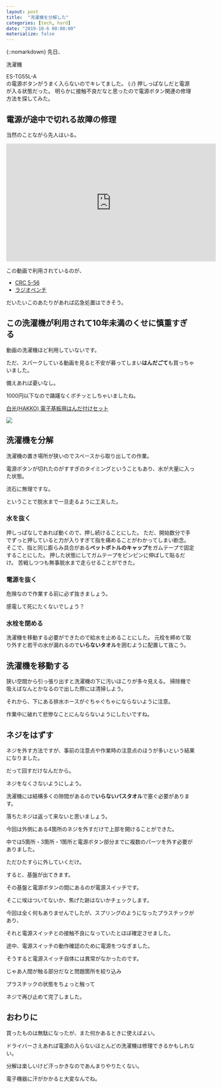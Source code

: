 ```yaml
---
layout: post
title:  "洗濯機を分解した"
categories: [tech, hard]
date: "2019-10-6 00:00:00"
materialize: false
---
```


{::nomarkdown}
先日、 <span class="tooltip"><p>洗濯機</p><div class="description">ES-TG55L-A</div></span> の電源ボタンがうまく入らないのでキレてました。
{:/} 
押しっぱなしだと電源が入る状態だった。
明らかに接触不良だなと思ったので電源ボタン関連の修理方法を探してみた。

## 電源が途中で切れる故障の修理

当然のことながら先人はいる。

<div class="google">
<iframe width="560" height="315" src="https://www.youtube.com/embed/v4Js90jPMgg" frameborder="0" allow="accelerometer; autoplay; encrypted-media; gyroscope; picture-in-picture" allowfullscreen></iframe>
</div>

この動画で利用されているのが、

- [CRC 5-56](https://amzn.to/2IrXVKc)
- [ラジオペンチ](https://amzn.to/354IaTn)

だいたいこのあたりがあれば応急処置はできそう。

## この洗濯機が利用されて10年未満のくせに慎重すぎる

動画の洗濯機ほど利用していないです。

ただ、スパークしている動画を見ると不安が募ってしまい**はんだごて**も買っちゃいました。

備えあれば憂いなし。

1000円以下なので躊躇なくポチッとしちゃいましたね。

[白光(HAKKO) 電子基板用はんだ付けセット](https://amzn.to/2LQkxpP)

<a href="https://www.amazon.co.jp/%E7%99%BD%E5%85%89-HAKKO-%E9%9B%BB%E5%AD%90%E5%9F%BA%E6%9D%BF%E7%94%A8%E3%81%AF%E3%82%93%E3%81%A0%E4%BB%98%E3%81%91%E3%82%BB%E3%83%83%E3%83%88-40W-FX511-01/dp/B0072QN66U/ref=as_li_ss_il?__mk_ja_JP=%E3%82%AB%E3%82%BF%E3%82%AB%E3%83%8A&keywords=%E3%81%AF%E3%82%93%E3%81%A0%E3%81%94%E3%81%A6&qid=1570336804&sr=8-5&linkCode=li3&tag=infirmaria112-22&linkId=b437603440b14093abf20d14b80aee80&language=ja_JP" target="_blank"><img border="0" src="//ws-fe.amazon-adsystem.com/widgets/q?_encoding=UTF8&ASIN=B0072QN66U&Format=_SL250_&ID=AsinImage&MarketPlace=JP&ServiceVersion=20070822&WS=1&tag=infirmaria112-22&language=ja_JP" ></a><img src="https://ir-jp.amazon-adsystem.com/e/ir?t=infirmaria112-22&language=ja_JP&l=li3&o=9&a=B0072QN66U" width="1" height="1" border="0" alt="" style="border:none !important; margin:0px !important;" />

## 洗濯機を分解

洗濯機の置き場所が狭いのでスペースから取り出しての作業。

電源ボタンが切れたのがすすぎのタイミングということもあり、水が大量に入った状態。

流石に無理ですな。

ということで脱水まで一旦走るように工夫した。

### 水を抜く

押しっぱなしであれば動くので、押し続けることにした。
ただ、開始数分で手でずっと押していると力が入りすぎて指を痛めることがわかってしまい断念。
そこで、指と同じ膨らみ具合がある**ペットボトルのキャップ**をガムテープで固定することにした。
押した状態にしてガムテープをピンピンに伸ばして貼るだけ。
苦戦しつつも無事脱水まで走らせることができた。

### 電源を抜く

危険なので作業する前に必ず抜きましょう。

感電して死にたくないでしょう？

### 水栓を閉める

洗濯機を移動する必要ができたので給水を止めることにした。
元栓を締めて取り外すと若干の水が漏れるので**いらないタオル**を囲むように配置して抜こう。

## 洗濯機を移動する

狭い空間から引っ張り出すと洗濯機の下に汚いほこりが多々見える。
掃除機で吸えばなんとかなるので出した際には清掃しよう。

それから、下にある排水ホースがぐちゃぐちゃにならないように注意。

作業中に破れて悲惨なことにんならないようにしたいですね。

## ネジをはずす

ネジを外す方法ですが、事前の注意点や作業時の注意点のほうが多いという結果になりました。

だって回すだけなんだから。

ネジをなくさないようにしよう。

洗濯機には結構多くの隙間があるので**いらないバスタオル**で塞ぐ必要があります。

落ちたネジは返って来ないと思いましょう。

今回は外側にある4箇所のネジを外すだけで上部を開けることができた。

中では5箇所・3箇所・1箇所と電源ボタン部分までに複数のパーツを外す必要がありました。

ただひたすらに外していくだけ。

すると、基盤が出てきます。

その基盤と電源ボタンの間にあるのが電源スイッチです。

そこに埃はついてないか、焦げた跡はないかチェックします。

今回は全く何もありませんでしたが、スプリングのようになったプラスチックがあり、

それと電源スイッチとの接触不良になっていたとほぼ確定させました。

途中、電源スイッチの動作確認のために電源をつなぎました。

そうすると電源スイッチ自体には異常がなかったのです。

じゃあ人間が触る部分だなと問題箇所を絞り込み

プラスチックの状態をちょっと触って

ネジで再び止めて完了しました。

## おわりに

買ったものは無駄になったが、また何かあるときに使えばよい。

ドライバーさえあれば電源の入らないほとんどの洗濯機は修理できるかもしれない。

分解は楽しいけど汗っかきなのであんまりやりたくない。

電子機器に汗がかかると大変なんでね。

